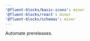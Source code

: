 ```yaml
---
'@fluent-blocks/basic-icons': minor
'@fluent-blocks/react': minor
'@fluent-blocks/schemas': minor
---
```


Automate prereleases.
